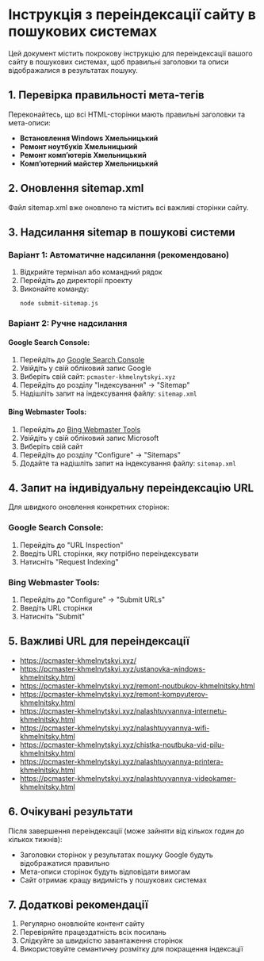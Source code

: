 # Інструкція з переіндексації сайту в пошукових системах

Цей документ містить покрокову інструкцію для переіндексації вашого сайту в пошукових системах, щоб правильні заголовки та описи відображалися в результатах пошуку.

## 1. Перевірка правильності мета-тегів

Переконайтесь, що всі HTML-сторінки мають правильні заголовки та мета-описи:

- **Встановлення Windows Хмельницький**
- **Ремонт ноутбуків Хмельницький**
- **Ремонт комп’ютерів Хмельницький**
- **Комп’ютерний майстер Хмельницький**

## 2. Оновлення sitemap.xml

Файл sitemap.xml вже оновлено та містить всі важливі сторінки сайту.

## 3. Надсилання sitemap в пошукові системи

### Варіант 1: Автоматичне надсилання (рекомендовано)

1. Відкрийте термінал або командний рядок
2. Перейдіть до директорії проекту
3. Виконайте команду:
   ```
   node submit-sitemap.js
   ```

### Варіант 2: Ручне надсилання

#### Google Search Console:
1. Перейдіть до [Google Search Console](https://search.google.com/search-console)
2. Увійдіть у свій обліковий запис Google
3. Виберіть свій сайт: `pcmaster-khmelnytskyi.xyz`
4. Перейдіть до розділу "Індексування" → "Sitemap"
5. Надішліть запит на індексування файлу: `sitemap.xml`

#### Bing Webmaster Tools:
1. Перейдіть до [Bing Webmaster Tools](https://www.bing.com/toolbox/webmaster)
2. Увійдіть у свій обліковий запис Microsoft
3. Виберіть свій сайт
4. Перейдіть до розділу "Configure" → "Sitemaps"
5. Додайте та надішліть запит на індексування файлу: `sitemap.xml`

## 4. Запит на індивідуальну переіндексацію URL

Для швидкого оновлення конкретних сторінок:

### Google Search Console:
1. Перейдіть до "URL Inspection"
2. Введіть URL сторінки, яку потрібно переіндексувати
3. Натисніть "Request Indexing"

### Bing Webmaster Tools:
1. Перейдіть до "Configure" → "Submit URLs"
2. Введіть URL сторінки
3. Натисніть "Submit"

## 5. Важливі URL для переіндексації

- https://pcmaster-khmelnytskyi.xyz/
- https://pcmaster-khmelnytskyi.xyz/ustanovka-windows-khmelnitsky.html
- https://pcmaster-khmelnytskyi.xyz/remont-noutbukov-khmelnitsky.html
- https://pcmaster-khmelnytskyi.xyz/remont-kompyuterov-khmelnitsky.html
- https://pcmaster-khmelnytskyi.xyz/nalashtuyvannya-internetu-khmelnitsky.html
- https://pcmaster-khmelnytskyi.xyz/nalashtuyvannya-wifi-khmelnitsky.html
- https://pcmaster-khmelnytskyi.xyz/chistka-noutbuka-vid-pilu-khmelnitsky.html
- https://pcmaster-khmelnytskyi.xyz/nalashtuyvannya-printera-khmelnitsky.html
- https://pcmaster-khmelnytskyi.xyz/nalashtuyvannya-videokamer-khmelnitsky.html

## 6. Очікувані результати

Після завершення переіндексації (може зайняти від кількох годин до кількох тижнів):
- Заголовки сторінок у результатах пошуку Google будуть відображатися правильно
- Мета-описи сторінок будуть відповідати вимогам
- Сайт отримає кращу видимість у пошукових системах

## 7. Додаткові рекомендації

1. Регулярно оновлюйте контент сайту
2. Перевіряйте працездатність всіх посилань
3. Слідкуйте за швидкістю завантаження сторінок
4. Використовуйте семантичну розмітку для покращення індексації
